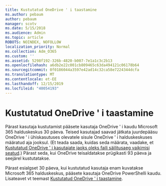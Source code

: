 ```yaml
---
title: Kustutatud OneDrive ' i taastamine
ms.author: pebaum
author: pebaum
manager: scotv
ms.date: 5/15/2018
ms.audience: Admin
ms.topic: article
ROBOTS: NOINDEX, NOFOLLOW
localization_priority: Normal
ms.collection: Adm_O365
ms.custom: ''
ms.assetid: 5298f192-326b-4820-b007-7e1a1c3c2b13
ms.openlocfilehash: a6db2e22c001cb809465c63da494121c06178b64
ms.sourcegitcommit: 0f0186044a3597e42ad14c32ca58e7224344dcfa
ms.translationtype: MT
ms.contentlocale: et-EE
ms.lasthandoff: 12/15/2019
ms.locfileid: "40054193"
---
```

# <a name="restore-a-deleted-onedrive"></a>Kustutatud OneDrive ' i taastamine

Pärast kasutaja kustutamist pääsete kasutaja OneDrive ' i kaudu Microsoft 365 halduskeskus 30 päeva. Teised kasutajad saavad jätkata juurdepääsu OneDrive ' i ühiskasutuses olevatele sisule OneDrive ' i halduskeskuses määratud aja jooksul. (Et teada saada, kuidas seda määrata, vaadake, et [Kustutatud OneDrive ' i kasutajate jaoks oleks faili säilitusaeg vaikimisi seatud](https://go.microsoft.com/fwlink/?linkid=874267).) Pärast seda, kui OneDrive teisaldatakse prügikasti 93 päeva ja seejärel kustutatakse.
  
Pärast esialgset 30 päeva, kui kustutatud kasutaja enam kuvatakse Microsoft 365 halduskeskus, pääsete kasutaja OneDrive PowerShelli kaudu. Lisateavet vt teemast [Kustutatud OneDrive ' i taastamine](https://go.microsoft.com/fwlink/?linkid=874269).
  

